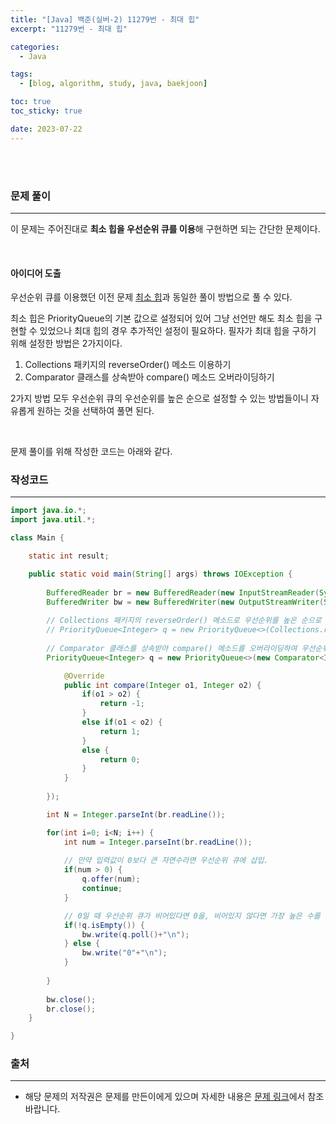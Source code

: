 ```yaml
---
title: "[Java] 백준(실버-2) 11279번 - 최대 힙"
excerpt: "11279번 - 최대 힙"

categories:
  - Java

tags:
  - [blog, algorithm, study, java, baekjoon]

toc: true
toc_sticky: true

date: 2023-07-22
---
```


<br><br>

### 문제 풀이

---

이 문제는 주어진대로 **최소 힙을 우선순위 큐를 이용**해 구현하면 되는 간단한 문제이다.

<br>

#### 아이디어 도출

우선순위 큐를 이용했던 이전 문제 [최소 힙](https://langoustinee.github.io/java/230-post/)과 동일한 풀이 방법으로 풀 수 있다.

최소 힙은 PriorityQueue의 기본 값으로 설정되어 있어 그냥 선언만 해도 최소 힙을 구현할 수 있었으나 최대 힙의 경우 추가적인 설정이 필요하다. 필자가 최대 힙을 구하기 위해 설정한 방법은 2가지이다.

1. Collections 패키지의 reverseOrder() 메소드 이용하기
2. Comparator 클래스를 상속받아 compare() 메소드 오버라이딩하기

2가지 방법 모두 우선순위 큐의 우선순위를 높은 순으로 설정할 수 있는 방법들이니 자유롭게 원하는 것을 선택하여 풀면 된다.



<br>

문제 풀이를 위해 작성한 코드는 아래와 같다.

### 작성코드

---

```java
import java.io.*;
import java.util.*;

class Main {    

    static int result;

    public static void main(String[] args) throws IOException {
        
        BufferedReader br = new BufferedReader(new InputStreamReader(System.in));
        BufferedWriter bw = new BufferedWriter(new OutputStreamWriter(System.out));
        
        // Collections 패키지의 reverseOrder() 메소드로 우선순위를 높은 순으로 설정할 수 있다.
        // PriorityQueue<Integer> q = new PriorityQueue<>(Collections.reverseOrder());
        
        // Comparator 클래스를 상속받아 compare() 메소드를 오버라이딩하여 우선순위를 높은 순으로 설정한다.
        PriorityQueue<Integer> q = new PriorityQueue<>(new Comparator<Integer>() {

            @Override
            public int compare(Integer o1, Integer o2) {
                if(o1 > o2) {
                    return -1;
                }
                else if(o1 < o2) {
                    return 1;
                }
                else {
                    return 0;
                }
            }
            
        });

        int N = Integer.parseInt(br.readLine());

        for(int i=0; i<N; i++) {
            int num = Integer.parseInt(br.readLine());
            
            // 만약 입력값이 0보다 큰 자연수라면 우선순위 큐에 삽입.
            if(num > 0) {
                q.offer(num);
                continue;
            }

            // 0일 때 우선순위 큐가 비어있다면 0을, 비어있지 않다면 가장 높은 수를 꺼낸다.
            if(!q.isEmpty()) {
                bw.write(q.poll()+"\n");
            } else {
                bw.write("0"+"\n");
            }
            
        }
        
        bw.close();
        br.close();
    }

}
```

### 출처

---

- 해당 문제의 저작권은 문제를 만든이에게 있으며 자세한 내용은 [문제 링크](https://www.acmicpc.net/problem/11279)에서 참조바랍니다.